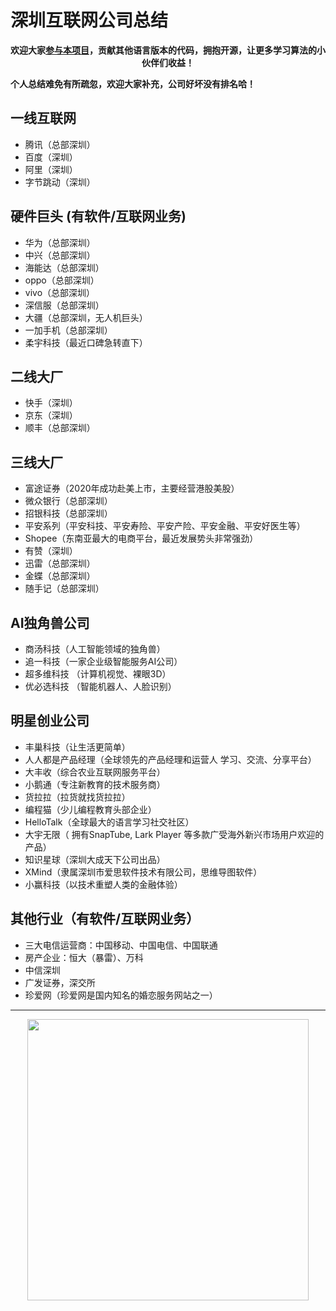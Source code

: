 
# 深圳互联网公司总结

<p align="center"><strong>欢迎大家<a href="https://mp.weixin.qq.com/s/tqCxrMEU-ajQumL1i8im9A">参与本项目</a>，贡献其他语言版本的代码，拥抱开源，让更多学习算法的小伙伴们收益！</strong></p>

**个人总结难免有所疏忽，欢迎大家补充，公司好坏没有排名哈！**

## 一线互联网

* 腾讯（总部深圳）
* 百度（深圳）
* 阿里（深圳）
* 字节跳动（深圳）

## 硬件巨头 (有软件/互联网业务)

* 华为（总部深圳）
* 中兴（总部深圳）
* 海能达（总部深圳）
* oppo（总部深圳）
* vivo（总部深圳）
* 深信服（总部深圳）
* 大疆（总部深圳，无人机巨头）
* 一加手机（总部深圳）
* 柔宇科技（最近口碑急转直下）

## 二线大厂

* 快手（深圳）
* 京东（深圳）
* 顺丰（总部深圳）

## 三线大厂

* 富途证券（2020年成功赴美上市，主要经营港股美股）
* 微众银行（总部深圳）
* 招银科技（总部深圳）
* 平安系列（平安科技、平安寿险、平安产险、平安金融、平安好医生等）
* Shopee（东南亚最大的电商平台，最近发展势头非常强劲）
* 有赞（深圳）
* 迅雷（总部深圳）
* 金蝶（总部深圳）
* 随手记（总部深圳）

## AI独角兽公司

* 商汤科技（人工智能领域的独角兽）
* 追一科技（一家企业级智能服务AI公司）
* 超多维科技 （计算机视觉、裸眼3D）
* 优必选科技 （智能机器人、人脸识别）

## 明星创业公司

* 丰巢科技（让生活更简单）
* 人人都是产品经理（全球领先的产品经理和运营人 学习、交流、分享平台）
* 大丰收（综合农业互联网服务平台）
* 小鹅通（专注新教育的技术服务商）
* 货拉拉（拉货就找货拉拉）
* 编程猫（少儿编程教育头部企业）
* HelloTalk（全球最大的语言学习社交社区）
* 大宇无限（ 拥有SnapTube, Lark Player 等多款广受海外新兴市场用户欢迎的产品）
* 知识星球（深圳大成天下公司出品）
* XMind（隶属深圳市爱思软件技术有限公司，思维导图软件）
* 小赢科技（以技术重塑人类的金融体验）

## 其他行业（有软件/互联网业务）

* 三大电信运营商：中国移动、中国电信、中国联通
* 房产企业：恒大（暴雷）、万科
* 中信深圳
* 广发证券，深交所
* 珍爱网（珍爱网是国内知名的婚恋服务网站之一）





-----------------------
<div align="center"><img src=https://code-thinking.cdn.bcebos.com/pics/01二维码.jpg width=450> </img></div>
